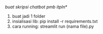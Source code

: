 *buat skripsi chatbot pmb itpln**
1. buat jadi 1 folder
2. insialisasi lib: pip install -r requirements.txt
3. cara running: streamlit run (nama file).py

